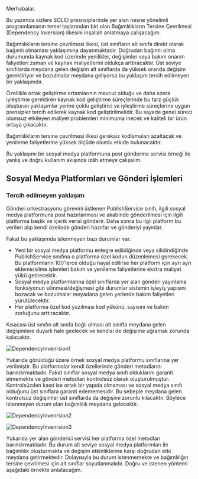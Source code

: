 Merhabalar.

Bu yazımda sizlere SOLID presnsiplerinde yer alan nesne yönelimli programlamanın temel taşlarından biri olan 
Bağımlılıkların Tersine Çevrilmesi (Dependency Inversion) ilkesini inşallah anlatmaya çalışacağım.

Bağımlılıkların tersine çevrilmesi ilkesi, üst sınıfların alt sınıfa direkt olarak bağımlı olmaması yaklaşımına dayanmaktadır.
Doğrudan bağımlı olma durumunda kaynak kod üzerinde yenilikler, değişimler veya bakım onarım faliyetleri zaman ve kaynak maliyetlerini oldukça arttıracaktır.
Üst seviye sınıfılarda meydana gelen değişim alt sınıflarda da yüksek oranda değişim gerektiriyor ve bozulmalar meydana geliyorsa bu yaklaşım tercih edilmeyen bir yaklaşımdır.

Özellikle ortak geliştirme ortamlarının mevcut olduğu ve daha sonra iyleştirme gerektiren kaynak kod geliştirme süreçlerinde bu tarz güçlük oluşturan yaklaşımlar yerine 
çoklu geliştirici ve iyleştirme süreçlerine uygun prensipler tercih edilerek kaynak kod geliştirilmelidir.
Bu sayede genel süreci olumsuz etkileyen maliyet problemleri minimuma inecek ve kaliteli bir ürün ortaya çıkacaktır.

Bağımlılıkların tersine çevrilmesi ilkesi gereksiz kodlamaları azaltacak ve yenileme faliyetlerine yüksek ölçüde olumlu etkide bulunacaktır.

Bu yaklaşımı bir sosyal medya platformuna post gönderme servisi örneği ile yanlış ve doğru kullanım akışında izâh etmeye çalışalım.
 
## Sosyal Medya Platformları ve Gönderi İşlemleri

### Tercih edilmeyen yaklaşım

Gönderi orkestrasyonu görevini üstlenen PublishService sınıfı, ilgili sosyal medya platformuna post hazırlanması ve akabinde gönderilmesi için ilgili platforma başlık ve içerik verisi gönderir. Daha sonra bu ilgii platform bu verileri alıp kendi özelinde gönderi hazırlar ve gönderiyi yayınlar.

Fakat bu yaklaşımda istenmeyen bazı durumlar var.

* Yeni bir sosyal medya platformu entegre edildiğinde veya silidindiğinde PublishService sınıfına o platforma özel kodun düzenlemesi gerekecek. Bu platformların 100'lerce olduğu hayal edilirse her platform için ayrı ayrı ekleme/silme işlemleri bakım ve yenileme faliyetlerine ekstra maliyet yükü getirecektir.
* Sosyal medya platformlarına özel sınıflarda yer alan gönderi yayınlama fonksiyonun silinmesi/değişmesi gibi durumlar sistemin işleyiş yapısını bozacak ve bozulmalar meyadana gelen yerlerde bakım faliyetleri yürütülecektir.
* Her platforma özel kod yazılması kod yükünü, sayısını ve bakım zorluğunu arttıracaktır.

Kısacası üst sınıfın alt sınıfa bağlı olması alt sınıfta meydana gelen değişimlere duyarlı hale geelecek ve kendisi de değişime uğramak zorunda kalacaktır.
  

![DependencyInvenrsion1](https://github.com/omerfarukgzl/JavaDesignPattern-DependencyInversion/assets/58605364/02205546-ae4e-44c5-9556-4ddc77b20a58)

Yukarıda görüldüğü üzere örnek sosyal medya platformu sınıflarına yer verilmiştir. Bu platformalar kendi özellerinde gönderi metodlarını barındırmaktadır. Fakat sınıflar sosyal medya sınıfı olduklarını garanti etmemekte ve gönderi metodları kontrolsüz olarak oluşturulmuştur. Kontrolsüzden kasıt ise ortak bir yapıda olmaması ve  sosyal medya sınıfı olduğunu üst sınıflara garanti edememesidir. Bu sebeple meydana gelen kontrolsüz değişimler üst sınıflarda da değişimi zorunlu kılacaktır. Böylece istenmeyen durum olan bağımlılık meydana gelecektir.


![DependencyInvenrsion2](https://github.com/omerfarukgzl/JavaDesignPattern-DependencyInversion/assets/58605364/1a561077-b552-48e8-b7b7-c2374664a289)

![DependencyInvenrsion3](https://github.com/omerfarukgzl/JavaDesignPattern-DependencyInversion/assets/58605364/6a8968f2-5600-4b98-a968-8a1846025e86)

Yukarıda yer alan gönderici servisi her platforma özel metodları barındırmaktadır. Bu durum alt seviye sosyal medya platformları ile bağımlılık oluşturmakta ve değişim etkinliklerine karşı doğrudan etki meydana getirmektedir. Dolayısıyla bu durum istenmemekte ve bağımlılığın tersine çevrilmesi için alt sınıflar soyutlanmalıdır. Doğru ve istenen yöntemi aşağıdaki örnekte anlatacağım.




